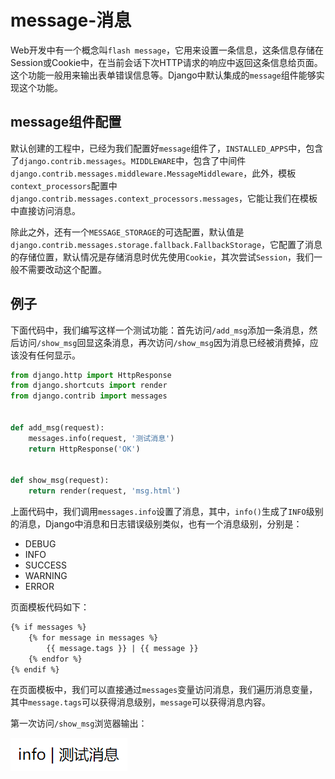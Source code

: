 # message-消息

Web开发中有一个概念叫`flash message`，它用来设置一条信息，这条信息存储在Session或Cookie中，在当前会话下次HTTP请求的响应中返回这条信息给页面。这个功能一般用来输出表单错误信息等。Django中默认集成的`message`组件能够实现这个功能。

## message组件配置

默认创建的工程中，已经为我们配置好`message`组件了，`INSTALLED_APPS`中，包含了`django.contrib.messages`。`MIDDLEWARE`中，包含了中间件`django.contrib.messages.middleware.MessageMiddleware`，此外，模板`context_processors`配置中`django.contrib.messages.context_processors.messages`，它能让我们在模板中直接访问消息。

除此之外，还有一个`MESSAGE_STORAGE`的可选配置，默认值是`django.contrib.messages.storage.fallback.FallbackStorage`，它配置了消息的存储位置，默认情况是存储消息时优先使用`Cookie`，其次尝试`Session`，我们一般不需要改动这个配置。

## 例子

下面代码中，我们编写这样一个测试功能：首先访问`/add_msg`添加一条消息，然后访问`/show_msg`回显这条消息，再次访问`/show_msg`因为消息已经被消费掉，应该没有任何显示。

```python
from django.http import HttpResponse
from django.shortcuts import render
from django.contrib import messages


def add_msg(request):
    messages.info(request, '测试消息')
    return HttpResponse('OK')


def show_msg(request):
    return render(request, 'msg.html')
```

上面代码中，我们调用`messages.info`设置了消息，其中，`info()`生成了`INFO`级别的消息，Django中消息和日志错误级别类似，也有一个消息级别，分别是：

* DEBUG
* INFO
* SUCCESS
* WARNING
* ERROR

页面模板代码如下：

```html
{% if messages %}
    {% for message in messages %}
        {{ message.tags }} | {{ message }}
    {% endfor %}
{% endif %}
```

在页面模板中，我们可以直接通过`messages`变量访问消息，我们遍历消息变量，其中`message.tags`可以获得消息级别，`message`可以获得消息内容。

第一次访问`/show_msg`浏览器输出：

![](res/1.png)
